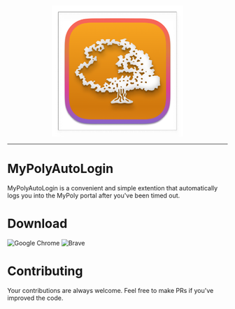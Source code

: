 <p align="center">
<img src="./assets/1024x1024.png" height="300" width="300">
</p>

***

# MyPolyAutoLogin

MyPolyAutoLogin is a convenient and simple extention that automatically logs you into the MyPoly portal after you've been timed out.

# Download

![Google Chrome](https://img.shields.io/badge/Google%20Chrome-4285F4?style=for-the-badge&logo=GoogleChrome&logoColor=white)
![Brave](https://img.shields.io/badge/Brave-FB542B?style=for-the-badge&logo=Brave&logoColor=white)

# Contributing

Your contributions are always welcome. Feel free to make PRs if you've improved the code.
